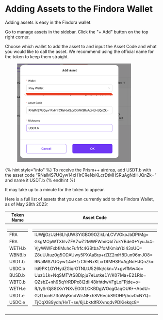 # Adding Assets to the Findora Wallet

Adding assets is easy in the Findora wallet.

Go to manage assets in the sidebar. Click the "+ Add" button on the top right corner.&#x20;

Choose which wallet to add the asset to and input the Asset Code and what you would like to call the asset. We recommend using the official name for the token to keep them straight.

<figure><img src="../../../.gitbook/assets/Screenshot 2023-05-29 at 3.21.14 PM.png" alt="" width="375"><figcaption></figcaption></figure>

{% hint style="info" %}
To receive the Prism++ airdrop, add USDT.b with the asset code “RNalMS7UQyw14xH1rCReNxKLcrDtMHSRuAgNdHJQnZk=” and name it USDT.b
{% endhint %}

It may take up to a minute for the token to appear.

Here is a full list of assets that you can currently add to the Findora Wallet, as of May 28th 2023:&#x20;

<table><thead><tr><th width="164.66666666666666">Token Name</th><th width="600">Asset Code</th><th>Contract Address</th></tr></thead><tbody><tr><td><p></p><table data-header-hidden><thead><tr><th></th></tr></thead><tbody><tr><td>FRA</td></tr><tr><td>FRA</td></tr><tr><td>WETH.b</td></tr><tr><td>WBNB.b</td></tr><tr><td>USDT.b</td></tr><tr><td>USDC.b</td></tr><tr><td>BUSD.b</td></tr><tr><td>WBTC.b</td></tr><tr><td>WETH.e</td></tr><tr><td>USDT.e</td></tr><tr><td>USDC.e</td></tr></tbody></table></td><td><p></p><table data-header-hidden><thead><tr><th></th></tr></thead><tbody><tr><td>IUWjjGzUzH6LhjUW3YiGBO9OZikLnLCVVOkoJbDPtMg=</td></tr><tr><td>GkgMOpWTXhlvZFA7wZ2MWFWmiQbI7ukYBde0+YyuJx4=</td></tr><tr><td>VjyWiWFxbfiMuhcFufrfc4GBtba7foMKmiaYbi43xUQ=</td></tr><tr><td>Z8uUJtuz0g5ODAUwy5PXAaBrp+rZIZ2mH8Dun96mJO8=</td></tr><tr><td>RNalMS7UQyw14xH1rCReNxKLcrDtMHSRuAgNdHJQnZk=</td></tr><tr><td>Iki9PK1GYHydZGiqrGTNLtU526lq/ckn+V+gvffMw4o=</td></tr><tr><td>Uuz11k+NqSMTVtS8Dipju7eLutke1Y/K07Ma+E21RIo=</td></tr><tr><td>QZsbZ+nh95qYrRDPx8I2dIi48irhtdwVFgLoFPjde+o=</td></tr><tr><td>R/tySrGj88tXvYNXvEG0t1CKBDgWOogGaqOUK++AodU=</td></tr><tr><td>GzI1ion673oWqKmdWisNFxh8V6ecb89OHP/5ov0xNYQ=</td></tr><tr><td>TjOqXI89ydn/HvT+se/6jLbktdfRXvnqdvPDKiekqc8=</td></tr></tbody></table></td><td></td></tr><tr><td></td><td></td><td></td></tr><tr><td></td><td></td><td></td></tr></tbody></table>
